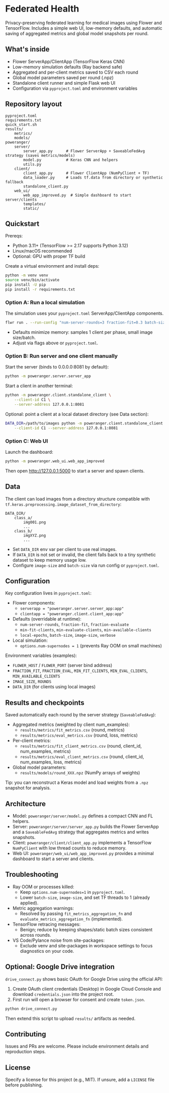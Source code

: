 # Federated Health

Privacy-preserving federated learning for medical images using Flower and TensorFlow. Includes a simple web UI, low-memory defaults, and automatic saving of aggregated metrics and global model snapshots per round.

## What's inside

- Flower ServerApp/ClientApp (TensorFlow Keras CNN)
- Low-memory simulation defaults (Ray backend safe)
- Aggregated and per-client metrics saved to CSV each round
- Global model parameters saved per round (.npz)
- Standalone client runner and simple Flask web UI
- Configuration via `pyproject.toml` and environment variables

## Repository layout

```
pyproject.toml
requirements.txt
quick_start.sh
results/
	metrics/
	models/
poweranger/
	server/
		server_app.py      # Flower ServerApp + SaveableFedAvg strategy (saves metrics/models)
		model.py           # Keras CNN and helpers
		utils.py
	client/
		client_app.py      # Flower ClientApp (NumPyClient + TF)
		data_loader.py     # Loads tf.data from directory or synthetic fallback
		standalone_client.py
	web_ui/
		web_app_improved.py  # Simple dashboard to start server/clients
		templates/
		static/
```

## Quickstart

Prereqs:
- Python 3.11+ (TensorFlow >= 2.17 supports Python 3.12)
- Linux/macOS recommended
- Optional: GPU with proper TF build

Create a virtual environment and install deps:

```bash
python -m venv venv
source venv/bin/activate
pip install -U pip
pip install -r requirements.txt
```

### Option A: Run a local simulation

The simulation uses your `pyproject.toml` ServerApp/ClientApp components.

```bash
flwr run . --run-config "num-server-rounds=3 fraction-fit=0.3 batch-size=16 image-size=96"
```

- Defaults minimize memory: samples 1 client per phase, small image size/batch.
- Adjust via flags above or `pyproject.toml`.

### Option B: Run server and one client manually

Start the server (binds to 0.0.0.0:8081 by default):

```bash
python -m poweranger.server.server_app
```

Start a client in another terminal:

```bash
python -m poweranger.client.standalone_client \
	--client-id C1 \
	--server-address 127.0.0.1:8081
```

Optional: point a client at a local dataset directory (see Data section):

```bash
DATA_DIR=/path/to/images python -m poweranger.client.standalone_client \
	--client-id C1 --server-address 127.0.0.1:8081
```

### Option C: Web UI

Launch the dashboard:

```bash
python -m poweranger.web_ui.web_app_improved
```

Then open http://127.0.0.1:5000 to start a server and spawn clients.

## Data

The client can load images from a directory structure compatible with `tf.keras.preprocessing.image_dataset_from_directory`:

```
DATA_DIR/
	class_a/
		img001.png
		...
	class_b/
		imgXYZ.png
		...
```

- Set `DATA_DIR` env var per client to use real images.
- If `DATA_DIR` is not set or invalid, the client falls back to a tiny synthetic dataset to keep memory usage low.
- Configure `image-size` and `batch-size` via run config or `pyproject.toml`.

## Configuration

Key configuration lives in `pyproject.toml`:

- Flower components:
	- `serverapp = "poweranger.server.server_app:app"`
	- `clientapp = "poweranger.client.client_app:app"`
- Defaults (overridable at runtime):
	- `num-server-rounds`, `fraction-fit`, `fraction-evaluate`
	- `min-fit-clients`, `min-evaluate-clients`, `min-available-clients`
	- `local-epochs`, `batch-size`, `image-size`, `verbose`
- Local simulation:
	- `options.num-supernodes = 1` (prevents Ray OOM on small machines)

Environment variables (examples):

- `FLOWER_HOST` / `FLOWER_PORT` (server bind address)
- `FRACTION_FIT`, `FRACTION_EVAL`, `MIN_FIT_CLIENTS`, `MIN_EVAL_CLIENTS`, `MIN_AVAILABLE_CLIENTS`
- `IMAGE_SIZE`, `ROUNDS`
- `DATA_DIR` (for clients using local images)

## Results and checkpoints

Saved automatically each round by the server strategy (`SaveableFedAvg`):

- Aggregated metrics (weighted by client num_examples):
	- `results/metrics/fit_metrics.csv` (round, metrics)
	- `results/metrics/eval_metrics.csv` (round, loss, metrics)
- Per-client metrics:
	- `results/metrics/fit_client_metrics.csv` (round, client_id, num_examples, metrics)
	- `results/metrics/eval_client_metrics.csv` (round, client_id, num_examples, loss, metrics)
- Global model parameters:
	- `results/models/round_XXX.npz` (NumPy arrays of weights)

Tip: you can reconstruct a Keras model and load weights from a `.npz` snapshot for analysis.

## Architecture

- Model: `poweranger/server/model.py` defines a compact CNN and FL helpers.
- Server: `poweranger/server/server_app.py` builds the Flower ServerApp and a `SaveableFedAvg` strategy that aggregates metrics and writes snapshots.
- Client: `poweranger/client/client_app.py` implements a TensorFlow `NumPyClient` with low thread counts to reduce memory.
- Web UI: `poweranger/web_ui/web_app_improved.py` provides a minimal dashboard to start a server and clients.

## Troubleshooting

- Ray OOM or processes killed:
	- Keep `options.num-supernodes=1` in `pyproject.toml`.
	- Lower `batch-size`, `image-size`, and set TF threads to 1 (already applied).
- Metric aggregation warnings:
	- Resolved by passing `fit_metrics_aggregation_fn` and `evaluate_metrics_aggregation_fn` (implemented).
- TensorFlow retracing messages:
	- Benign; reduce by keeping shapes/static batch sizes consistent across rounds.
- VS Code/Pylance noise from site-packages:
	- Exclude venv and site-packages in workspace settings to focus diagnostics on your code.

## Optional: Google Drive integration

`drive_connect.py` shows basic OAuth for Google Drive using the official API:

1) Create OAuth client credentials (Desktop) in Google Cloud Console and download `credentials.json` into the project root.
2) First run will open a browser for consent and create `token.json`.

```bash
python drive_connect.py
```

Then extend this script to upload `results/` artifacts as needed.

## Contributing

Issues and PRs are welcome. Please include environment details and reproduction steps.

## License

Specify a license for this project (e.g., MIT). If unsure, add a `LICENSE` file before publishing.
